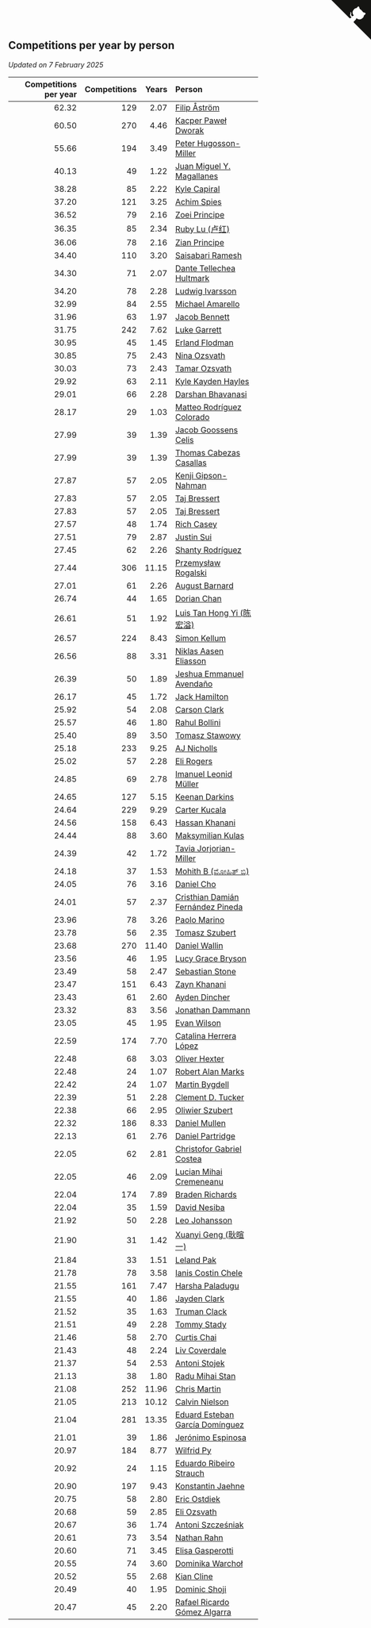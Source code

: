 ## Competitions per year by person

*Updated on  7 February 2025*

| Competitions per year | Competitions | Years | Person |
| ---: | ---: | ---: | :--- |
| 62.32 | 129 | 2.07 | [Filip Åström](https://www.worldcubeassociation.org/persons/2023ASTR01) |
| 60.50 | 270 | 4.46 | [Kacper Paweł Dworak](https://www.worldcubeassociation.org/persons/2020DWOR01) |
| 55.66 | 194 | 3.49 | [Peter Hugosson-Miller](https://www.worldcubeassociation.org/persons/2021HUGO01) |
| 40.13 | 49 | 1.22 | [Juan Miguel Y. Magallanes](https://www.worldcubeassociation.org/persons/2023MAGA09) |
| 38.28 | 85 | 2.22 | [Kyle Capiral](https://www.worldcubeassociation.org/persons/2022CAPI02) |
| 37.20 | 121 | 3.25 | [Achim Spies](https://www.worldcubeassociation.org/persons/2021SPIE01) |
| 36.52 | 79 | 2.16 | [Zoei Principe](https://www.worldcubeassociation.org/persons/2022PRIN09) |
| 36.35 | 85 | 2.34 | [Ruby Lu (卢红)](https://www.worldcubeassociation.org/persons/2022LURU01) |
| 36.06 | 78 | 2.16 | [Zian Principe](https://www.worldcubeassociation.org/persons/2022PRIN08) |
| 34.40 | 110 | 3.20 | [Saisabari Ramesh](https://www.worldcubeassociation.org/persons/2021RAME01) |
| 34.30 | 71 | 2.07 | [Dante Tellechea Hultmark](https://www.worldcubeassociation.org/persons/2023HULT01) |
| 34.20 | 78 | 2.28 | [Ludwig Ivarsson](https://www.worldcubeassociation.org/persons/2022IVAR01) |
| 32.99 | 84 | 2.55 | [Michael Amarello](https://www.worldcubeassociation.org/persons/2022AMAR09) |
| 31.96 | 63 | 1.97 | [Jacob Bennett](https://www.worldcubeassociation.org/persons/2023BENN04) |
| 31.75 | 242 | 7.62 | [Luke Garrett](https://www.worldcubeassociation.org/persons/2017GARR05) |
| 30.95 | 45 | 1.45 | [Erland Flodman](https://www.worldcubeassociation.org/persons/2023FLOD01) |
| 30.85 | 75 | 2.43 | [Nina Ozsvath](https://www.worldcubeassociation.org/persons/2022OZSV03) |
| 30.03 | 73 | 2.43 | [Tamar Ozsvath](https://www.worldcubeassociation.org/persons/2022OZSV04) |
| 29.92 | 63 | 2.11 | [Kyle Kayden Hayles](https://www.worldcubeassociation.org/persons/2022HAYL02) |
| 29.01 | 66 | 2.28 | [Darshan Bhavanasi](https://www.worldcubeassociation.org/persons/2022BHAV01) |
| 28.17 | 29 | 1.03 | [Matteo Rodríguez Colorado](https://www.worldcubeassociation.org/persons/2024COLO04) |
| 27.99 | 39 | 1.39 | [Jacob Goossens Celis](https://www.worldcubeassociation.org/persons/2023CELI06) |
| 27.99 | 39 | 1.39 | [Thomas Cabezas Casallas](https://www.worldcubeassociation.org/persons/2023CASA08) |
| 27.87 | 57 | 2.05 | [Kenji Gipson-Nahman](https://www.worldcubeassociation.org/persons/2023GIPS01) |
| 27.83 | 57 | 2.05 | [Taj Bressert](https://www.worldcubeassociation.org/persons/2023BRES01) |
| 27.83 | 57 | 2.05 | [Taj Bressert](https://www.worldcubeassociation.org/persons/2023BRES01) |
| 27.57 | 48 | 1.74 | [Rich Casey](https://www.worldcubeassociation.org/persons/2023CASE06) |
| 27.51 | 79 | 2.87 | [Justin Sui](https://www.worldcubeassociation.org/persons/2022SUIJ01) |
| 27.45 | 62 | 2.26 | [Shanty Rodríguez](https://www.worldcubeassociation.org/persons/2022CUBI01) |
| 27.44 | 306 | 11.15 | [Przemysław Rogalski](https://www.worldcubeassociation.org/persons/2013ROGA02) |
| 27.01 | 61 | 2.26 | [August Barnard](https://www.worldcubeassociation.org/persons/2022BARN21) |
| 26.74 | 44 | 1.65 | [Dorian Chan](https://www.worldcubeassociation.org/persons/2023DORI01) |
| 26.61 | 51 | 1.92 | [Luis Tan Hong Yi (陈宏溢)](https://www.worldcubeassociation.org/persons/2023YILU01) |
| 26.57 | 224 | 8.43 | [Simon Kellum](https://www.worldcubeassociation.org/persons/2016KELL12) |
| 26.56 | 88 | 3.31 | [Niklas Aasen Eliasson](https://www.worldcubeassociation.org/persons/2021ELIA01) |
| 26.39 | 50 | 1.89 | [Jeshua Emmanuel Avendaño](https://www.worldcubeassociation.org/persons/2023AVEN01) |
| 26.17 | 45 | 1.72 | [Jack Hamilton](https://www.worldcubeassociation.org/persons/2023HAMI08) |
| 25.92 | 54 | 2.08 | [Carson Clark](https://www.worldcubeassociation.org/persons/2023CLAR02) |
| 25.57 | 46 | 1.80 | [Rahul Bollini](https://www.worldcubeassociation.org/persons/2023BOLL01) |
| 25.40 | 89 | 3.50 | [Tomasz Stawowy](https://www.worldcubeassociation.org/persons/2021STAW01) |
| 25.18 | 233 | 9.25 | [AJ Nicholls](https://www.worldcubeassociation.org/persons/2015NICH04) |
| 25.02 | 57 | 2.28 | [Eli Rogers](https://www.worldcubeassociation.org/persons/2022ROGE05) |
| 24.85 | 69 | 2.78 | [Imanuel Leonid Müller](https://www.worldcubeassociation.org/persons/2022MULL02) |
| 24.65 | 127 | 5.15 | [Keenan Darkins](https://www.worldcubeassociation.org/persons/2019DARK02) |
| 24.64 | 229 | 9.29 | [Carter Kucala](https://www.worldcubeassociation.org/persons/2015KUCA01) |
| 24.56 | 158 | 6.43 | [Hassan Khanani](https://www.worldcubeassociation.org/persons/2018KHAN26) |
| 24.44 | 88 | 3.60 | [Maksymilian Kulas](https://www.worldcubeassociation.org/persons/2021KULA02) |
| 24.39 | 42 | 1.72 | [Tavia Jorjorian-Miller](https://www.worldcubeassociation.org/persons/2023JORJ01) |
| 24.18 | 37 | 1.53 | [Mohith B (ಮೋಹಿತ್ ಬಿ)](https://www.worldcubeassociation.org/persons/2023BMOH01) |
| 24.05 | 76 | 3.16 | [Daniel Cho](https://www.worldcubeassociation.org/persons/2021CHOD01) |
| 24.01 | 57 | 2.37 | [Cristhian Damián Fernández Pineda](https://www.worldcubeassociation.org/persons/2022PINE05) |
| 23.96 | 78 | 3.26 | [Paolo Marino](https://www.worldcubeassociation.org/persons/2021MARI04) |
| 23.78 | 56 | 2.35 | [Tomasz Szubert](https://www.worldcubeassociation.org/persons/2022SZUB02) |
| 23.68 | 270 | 11.40 | [Daniel Wallin](https://www.worldcubeassociation.org/persons/2013WALL03) |
| 23.56 | 46 | 1.95 | [Lucy Grace Bryson](https://www.worldcubeassociation.org/persons/2023BRYS01) |
| 23.49 | 58 | 2.47 | [Sebastian Stone](https://www.worldcubeassociation.org/persons/2022STON09) |
| 23.47 | 151 | 6.43 | [Zayn Khanani](https://www.worldcubeassociation.org/persons/2018KHAN28) |
| 23.43 | 61 | 2.60 | [Ayden Dincher](https://www.worldcubeassociation.org/persons/2022DINC01) |
| 23.32 | 83 | 3.56 | [Jonathan Dammann](https://www.worldcubeassociation.org/persons/2021DAMM01) |
| 23.05 | 45 | 1.95 | [Evan Wilson](https://www.worldcubeassociation.org/persons/2023WILS11) |
| 22.59 | 174 | 7.70 | [Catalina Herrera López](https://www.worldcubeassociation.org/persons/2017LOPE31) |
| 22.48 | 68 | 3.03 | [Oliver Hexter](https://www.worldcubeassociation.org/persons/2022HEXT01) |
| 22.48 | 24 | 1.07 | [Robert Alan Marks](https://www.worldcubeassociation.org/persons/2024MARK03) |
| 22.42 | 24 | 1.07 | [Martin Bygdell](https://www.worldcubeassociation.org/persons/2024BYGD01) |
| 22.39 | 51 | 2.28 | [Clement D. Tucker](https://www.worldcubeassociation.org/persons/2022TUCK09) |
| 22.38 | 66 | 2.95 | [Oliwier Szubert](https://www.worldcubeassociation.org/persons/2022SZUB01) |
| 22.32 | 186 | 8.33 | [Daniel Mullen](https://www.worldcubeassociation.org/persons/2016MULL04) |
| 22.13 | 61 | 2.76 | [Daniel Partridge](https://www.worldcubeassociation.org/persons/2022PART02) |
| 22.05 | 62 | 2.81 | [Christofor Gabriel Costea](https://www.worldcubeassociation.org/persons/2022COST03) |
| 22.05 | 46 | 2.09 | [Lucian Mihai Cremeneanu](https://www.worldcubeassociation.org/persons/2023CREM01) |
| 22.04 | 174 | 7.89 | [Braden Richards](https://www.worldcubeassociation.org/persons/2017RICH02) |
| 22.04 | 35 | 1.59 | [David Nesiba](https://www.worldcubeassociation.org/persons/2023NESI01) |
| 21.92 | 50 | 2.28 | [Leo Johansson](https://www.worldcubeassociation.org/persons/2022JOHA08) |
| 21.90 | 31 | 1.42 | [Xuanyi Geng (耿暄一)](https://www.worldcubeassociation.org/persons/2023GENG02) |
| 21.84 | 33 | 1.51 | [Leland Pak](https://www.worldcubeassociation.org/persons/2023PAKL02) |
| 21.78 | 78 | 3.58 | [Ianis Costin Chele](https://www.worldcubeassociation.org/persons/2021CHEL01) |
| 21.55 | 161 | 7.47 | [Harsha Paladugu](https://www.worldcubeassociation.org/persons/2017PALA08) |
| 21.55 | 40 | 1.86 | [Jayden Clark](https://www.worldcubeassociation.org/persons/2023CLAR13) |
| 21.52 | 35 | 1.63 | [Truman Clack](https://www.worldcubeassociation.org/persons/2023CLAC02) |
| 21.51 | 49 | 2.28 | [Tommy Stady](https://www.worldcubeassociation.org/persons/2022STAD01) |
| 21.46 | 58 | 2.70 | [Curtis Chai](https://www.worldcubeassociation.org/persons/2022CHAI02) |
| 21.43 | 48 | 2.24 | [Liv Coverdale](https://www.worldcubeassociation.org/persons/2022COVE02) |
| 21.37 | 54 | 2.53 | [Antoni Stojek](https://www.worldcubeassociation.org/persons/2022STOJ03) |
| 21.13 | 38 | 1.80 | [Radu Mihai Stan](https://www.worldcubeassociation.org/persons/2023STAN09) |
| 21.08 | 252 | 11.96 | [Chris Martin](https://www.worldcubeassociation.org/persons/2013MART03) |
| 21.05 | 213 | 10.12 | [Calvin Nielson](https://www.worldcubeassociation.org/persons/2014NIEL03) |
| 21.04 | 281 | 13.35 | [Eduard Esteban García Domínguez](https://www.worldcubeassociation.org/persons/2011EDUA01) |
| 21.01 | 39 | 1.86 | [Jerónimo Espinosa](https://www.worldcubeassociation.org/persons/2023ESPI07) |
| 20.97 | 184 | 8.77 | [Wilfrid Py](https://www.worldcubeassociation.org/persons/2016PYWI01) |
| 20.92 | 24 | 1.15 | [Eduardo Ribeiro Strauch](https://www.worldcubeassociation.org/persons/2023STRA33) |
| 20.90 | 197 | 9.43 | [Konstantin Jaehne](https://www.worldcubeassociation.org/persons/2015JAEH01) |
| 20.75 | 58 | 2.80 | [Eric Ostdiek](https://www.worldcubeassociation.org/persons/2022OSTD01) |
| 20.68 | 59 | 2.85 | [Eli Ozsvath](https://www.worldcubeassociation.org/persons/2022OZSV01) |
| 20.67 | 36 | 1.74 | [Antoni Szcześniak](https://www.worldcubeassociation.org/persons/2023SZCZ04) |
| 20.61 | 73 | 3.54 | [Nathan Rahn](https://www.worldcubeassociation.org/persons/2021RAHN01) |
| 20.60 | 71 | 3.45 | [Elisa Gasperotti](https://www.worldcubeassociation.org/persons/2021GASP01) |
| 20.55 | 74 | 3.60 | [Dominika Warchoł](https://www.worldcubeassociation.org/persons/2021WARC01) |
| 20.52 | 55 | 2.68 | [Kian Cline](https://www.worldcubeassociation.org/persons/2022CLIN01) |
| 20.49 | 40 | 1.95 | [Dominic Shoji](https://www.worldcubeassociation.org/persons/2023SHOJ01) |
| 20.47 | 45 | 2.20 | [Rafael Ricardo Gómez Algarra](https://www.worldcubeassociation.org/persons/2022ALGA01) |


<a href="https://github.com/jonatanklosko/wca_statistics" class="github-corner" aria-label="View source on Github"><svg width="80" height="80" viewBox="0 0 250 250" style="fill:#151513; color:#fff; position: absolute; top: 0; border: 0; right: 0;" aria-hidden="true"><path d="M0,0 L115,115 L130,115 L142,142 L250,250 L250,0 Z"></path><path d="M128.3,109.0 C113.8,99.7 119.0,89.6 119.0,89.6 C122.0,82.7 120.5,78.6 120.5,78.6 C119.2,72.0 123.4,76.3 123.4,76.3 C127.3,80.9 125.5,87.3 125.5,87.3 C122.9,97.6 130.6,101.9 134.4,103.2" fill="currentColor" style="transform-origin: 130px 106px;" class="octo-arm"></path><path d="M115.0,115.0 C114.9,115.1 118.7,116.5 119.8,115.4 L133.7,101.6 C136.9,99.2 139.9,98.4 142.2,98.6 C133.8,88.0 127.5,74.4 143.8,58.0 C148.5,53.4 154.0,51.2 159.7,51.0 C160.3,49.4 163.2,43.6 171.4,40.1 C171.4,40.1 176.1,42.5 178.8,56.2 C183.1,58.6 187.2,61.8 190.9,65.4 C194.5,69.0 197.7,73.2 200.1,77.6 C213.8,80.2 216.3,84.9 216.3,84.9 C212.7,93.1 206.9,96.0 205.4,96.6 C205.1,102.4 203.0,107.8 198.3,112.5 C181.9,128.9 168.3,122.5 157.7,114.1 C157.9,116.9 156.7,120.9 152.7,124.9 L141.0,136.5 C139.8,137.7 141.6,141.9 141.8,141.8 Z" fill="currentColor" class="octo-body"></path></svg></a><style>.github-corner:hover .octo-arm{animation:octocat-wave 560ms ease-in-out}@keyframes octocat-wave{0%,100%{transform:rotate(0)}20%,60%{transform:rotate(-25deg)}40%,80%{transform:rotate(10deg)}}@media (max-width:500px){.github-corner:hover .octo-arm{animation:none}.github-corner .octo-arm{animation:octocat-wave 560ms ease-in-out}}</style>
